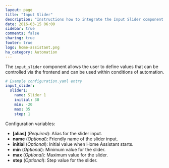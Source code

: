 ```yaml
---
layout: page
title: "Input Slider"
description: "Instructions how to integrate the Input Slider component into Home Assistant."
date: 2016-03-15 06:00
sidebar: true
comments: false
sharing: true
footer: true
logo: home-assistant.png
ha_category: Automation
---
```


The `input_slider` component allows the user to define values that can be controlled via the frontend and can be used within conditions of automation.

```yaml
# Example configuration.yaml entry
input_slider:
  slider1:
    name: Slider 1
    initial: 30
    min: -20
    max: 35
    step: 1
```

Configuration variables:

- **[alias]** (*Required*): Alias for the slider input.
- **name** (*Optional*): Friendly name of the slider input.
- **initial** (*Optional*): Initial value when Home Assistant starts.
- **min** (*Optional*): Minimum value for the slider.
- **max** (*Optional*): Maximum value for the slider.
- **step** (*Optional*): Step value for the slider.

